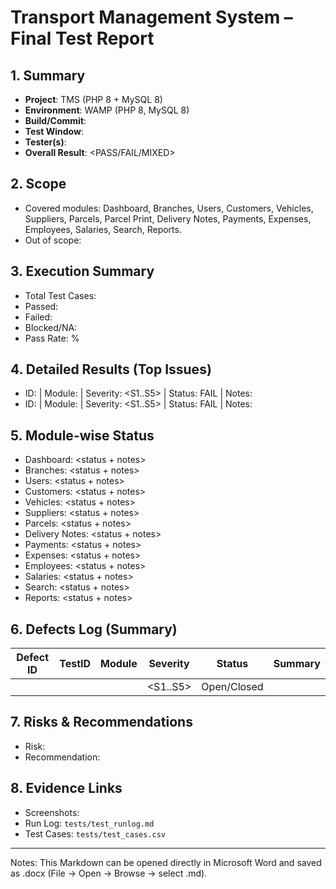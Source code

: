 # Transport Management System – Final Test Report

## 1. Summary
- **Project**: TMS (PHP 8 + MySQL 8)
- **Environment**: WAMP (PHP 8, MySQL 8)
- **Build/Commit**: <enter>
- **Test Window**: <enter>
- **Tester(s)**: <enter>
- **Overall Result**: <PASS/FAIL/MIXED>

## 2. Scope
- Covered modules: Dashboard, Branches, Users, Customers, Vehicles, Suppliers, Parcels, Parcel Print, Delivery Notes, Payments, Expenses, Employees, Salaries, Search, Reports.
- Out of scope: <enter>

## 3. Execution Summary
- Total Test Cases: <enter>
- Passed: <enter>
- Failed: <enter>
- Blocked/NA: <enter>
- Pass Rate: <enter>%

## 4. Detailed Results (Top Issues)
- ID: <TC-ID> | Module: <Module> | Severity: <S1..S5> | Status: FAIL | Notes: <short summary>
- ID: <TC-ID> | Module: <Module> | Severity: <S1..S5> | Status: FAIL | Notes: <short summary>

## 5. Module-wise Status
- Dashboard: <status + notes>
- Branches: <status + notes>
- Users: <status + notes>
- Customers: <status + notes>
- Vehicles: <status + notes>
- Suppliers: <status + notes>
- Parcels: <status + notes>
- Delivery Notes: <status + notes>
- Payments: <status + notes>
- Expenses: <status + notes>
- Employees: <status + notes>
- Salaries: <status + notes>
- Search: <status + notes>
- Reports: <status + notes>

## 6. Defects Log (Summary)
| Defect ID | TestID | Module | Severity | Status | Summary |
|-----------|--------|--------|----------|--------|---------|
| <enter> | <enter> | <enter> | <S1..S5> | Open/Closed | <enter> |

## 7. Risks & Recommendations
- Risk: <enter>
- Recommendation: <enter>

## 8. Evidence Links
- Screenshots: <folder or links>
- Run Log: `tests/test_runlog.md`
- Test Cases: `tests/test_cases.csv`

---
Notes: This Markdown can be opened directly in Microsoft Word and saved as .docx (File -> Open -> Browse -> select .md).
